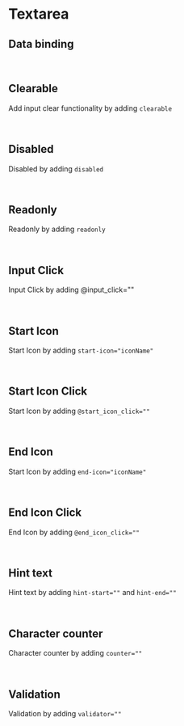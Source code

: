 # Textarea

## Data binding

<hhl-live-editor title="" htmlCode='
      <template>
      <div class="flex items-center gap-4 p-4">
            <H_textarea v-model="txt" label="Text input"></H_textarea>
            <H_inputText v-model="txt" label="Text input"></H_inputText>
      </div>
      </template>
      <script>
            const txt = ref("Data binding");
            return {txt}
      </script>
'>
</hhl-live-editor>

<br>

## Clearable

Add input clear functionality by adding `clearable`

<hhl-live-editor title="" htmlCode='
      <template>
      <div class="flex items-center gap-4 p-4">
            <H_textarea clearable v-model="txt" label="Text input"></H_textarea>
      </div>
      </template>
      <script>
      const txt = ref("clearable");
      return {txt}
      </script>
'>
</hhl-live-editor>

<br>

## Disabled

Disabled by adding `disabled`

<hhl-live-editor title="" htmlCode='
      <template>
      <div class="flex items-center gap-4 p-4">
            <H_textarea disabled v-model="txt" label="Text input"></H_textarea>
      </div>
      </template>
      <script>
            const txt = ref("disabled");
            return {txt}
      </script>
'>
</hhl-live-editor>

<br>

## Readonly

Readonly by adding `readonly`

<hhl-live-editor title="" htmlCode='
      <template>
      <div class="flex items-center gap-4 p-4">
            <H_textarea readonly v-model="txt" label="Text input"></H_textarea>
      </div>
      </template>
      <script>
            const txt = ref("disabled");
            return {txt}
      </script>
'>
</hhl-live-editor>

<br>

## Input Click

Input Click by adding @input_click=""

<hhl-live-editor title="" htmlCode='
      <template>
      <div class="flex items-center gap-4 p-4">
            <H_textarea @input_click="click(txt)" v-model="txt" label="Text input"></H_textarea>
      </div>
      </template>
      <script>
            const txt = ref("Input Click");
            function click(e) {
                  alert(e);
            }
            return {txt, click}
      </script>
'>
</hhl-live-editor>

<br>

## Start Icon

Start Icon by adding `start-icon="iconName"`

<hhl-live-editor title="" htmlCode='
      <template>
      <div class="flex items-center gap-4 p-4">
            <H_textarea start-icon="mail"  v-model="txt" label="Text input"></H_textarea>
      </div>
      </template>
      <script>
            const txt = ref("Start icon");
            return {txt}
      </script>
'>
</hhl-live-editor>

<br>

## Start Icon Click

Start Icon by adding `@start_icon_click=""`

<hhl-live-editor title="" htmlCode='
      <template>
      <div class="flex items-center gap-4 p-4">
            <H_textarea @start-icon-click="click(txt)" start-icon="mail"  v-model="txt" label="Text input"></H_textarea>
      </div>
      </template>
      <script>
            const txt = ref("Start icon click");
            function click(e) {
                  alert(e);
            }
            return {txt, click}
      </script>
'>
</hhl-live-editor>

<br>

## End Icon

Start Icon by adding `end-icon="iconName"`

<hhl-live-editor title="" htmlCode='
      <template>
      <div class="flex items-center gap-4 p-4">
            <H_textarea end-icon="mail"  v-model="txt" label="Text input"></H_textarea>
      </div>
      </template>
      <script>
            const txt = ref("End icon");
            return {txt}
      </script>
'>
</hhl-live-editor>

<br>

## End Icon Click

End Icon by adding `@end_icon_click=""`

<hhl-live-editor title="" htmlCode='
      <template>
      <div class="flex items-center gap-4 p-4">
            <H_textarea @end-icon-click="click(txt)" end-icon="mail"  v-model="txt" label="Text input"></H_textarea>
      </div>
      </template>
      <script>
            const txt = ref("End icon click");
            function click(e) {
                  alert(e);
            }
            return {txt, click}
      </script>
'>
</hhl-live-editor>

<br>

## Hint text

Hint text by adding `hint-start=""` and `hint-end=""`

<hhl-live-editor title="" htmlCode='
      <template>
      <div class="flex items-center gap-4 p-4">
            <H_textarea  hint-start="hint-start." hint-end="hint-end."  v-model="txt" label="Text input"></H_textarea>
      </div>
      </template>
      <script>
            const txt = ref("Hint");
            return {txt}
      </script>
'>
</hhl-live-editor>

<br>

## Character counter

Character counter by adding `counter=""`

<hhl-live-editor title="" htmlCode='
      <template>
      <div class="flex items-center gap-4 p-4">
            <H_textarea counter="10" v-model="txt" label="Text input"></H_textarea>
      </div>
      </template>
      <script>
      const txt = ref("Counter.");
      return {txt}
      </script>
'>
</hhl-live-editor>

<br>

## Validation

Validation by adding `validator=""`

<hhl-live-editor title="" htmlCode='
      <template>
      <div class="flex flex-col gap-6 p-4">
            <H_textarea v-model="txt" label="required" :validator="[v.required]"></H_textarea>
            <H_textarea v-model="txt" label="email" :validator="[v.email]"></H_textarea>
            <H_textarea v-model="txt" label="strMin(5)" :validator="[v.strMin(5)]"></H_textarea>
            <H_textarea v-model="txt" label="strMax(8)" :validator="[v.strMax(8)]"></H_textarea>
      </H_col>
      </template>
      <script>
            // import { validator } from "components/utils/validator";
            const {validator} = fakeImport;
            const txt = ref("");
            const v = validator;
            function click(e) {
                  alert(e);
            }
            return {txt, click, v}
      </script>
'>
</hhl-live-editor>

<br>

